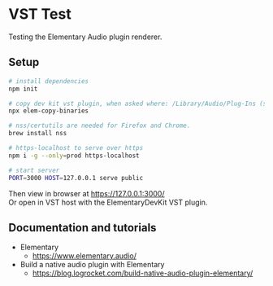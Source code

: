 # VST Test

Testing the Elementary Audio plugin renderer.

## Setup

```bash
# install dependencies
npm init

# copy dev kit vst plugin, when asked where: /Library/Audio/Plug-Ins (some folders needed permission changed)
npx elem-copy-binaries

# nss/certutils are needed for Firefox and Chrome.
brew install nss

# https-localhost to serve over https
npm i -g --only=prod https-localhost

# start server
PORT=3000 HOST=127.0.0.1 serve public
```

Then view in browser at https://127.0.0.1:3000/<br>
Or open in VST host with the ElementaryDevKit VST plugin.

## Documentation and tutorials

* Elementary
  * https://www.elementary.audio/
* Build a native audio plugin with Elementary
  * https://blog.logrocket.com/build-native-audio-plugin-elementary/
